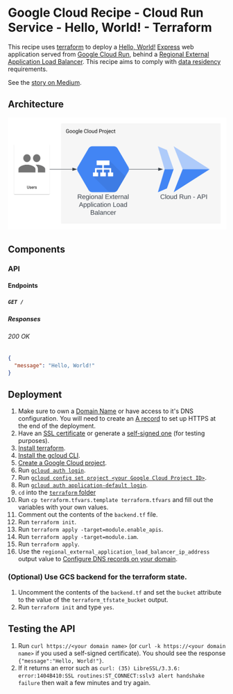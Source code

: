 # Google Cloud Recipe - Cloud Run Service - Hello, World! - Terraform

This recipe uses [terraform](https://www.terraform.io/) to deploy a [Hello, World!](https://en.wikipedia.org/wiki/%22Hello,_World!%22_program) [Express](https://expressjs.com/) web application served from [Google Cloud Run](https://cloud.google.com/run/docs/overview/what-is-cloud-run#services), behind a [Regional External Application Load Balancer](https://cloud.google.com/load-balancing/docs/https). This recipe aims to comply with [data residency](https://en.wikipedia.org/wiki/Data_localization) requirements.

See the [story on Medium](https://medium.com/@marcus_monteiro/google-cloud-recipe-cloud-run-service-hello-world-d3b095fcc326).

## Architecture

![architecture diagram](./architecture-diagram.svg)

## Components

### API

#### Endpoints

##### `GET /`

##### Responses

###### 200 OK

```json
{
  "message": "Hello, World!"
}
```

## Deployment

1. Make sure to own a [Domain Name](https://en.wikipedia.org/wiki/Domain_name) or have access to it's DNS configuration. You will need to create an [A record](https://support.google.com/a/answer/2576578?hl=en#zippy=%2Cconfigure-a-records-now) to set up HTTPS at the end of the deployment.
1. Have an [SSL certificate](https://www.cloudflare.com/en-ca/learning/ssl/what-is-an-ssl-certificate/) or generate a [self-signed one](https://www.ibm.com/docs/en/api-connect/2018.x?topic=overview-generating-self-signed-certificate-using-openssl) (for testing purposes).
1. [Install terraform](https://developer.hashicorp.com/terraform/downloads).
1. [Install the gcloud CLI](https://cloud.google.com/sdk/docs/install).
1. [Create a Google Cloud project](https://cloud.google.com/resource-manager/docs/creating-managing-projects#creating_a_project).
1. Run [`gcloud auth login`](https://cloud.google.com/sdk/gcloud/reference/auth/login).
1. Run [`gcloud config set project <your Google Cloud Project ID>`](https://cloud.google.com/sdk/gcloud/reference/config/set).
1. Run [`gcloud auth application-default login`](https://cloud.google.com/sdk/gcloud/reference/auth/application-default/login).
1. `cd` into the [`terraform` folder](./infra/deployment/terraform/)
1. Run `cp terraform.tfvars.template terraform.tfvars` and fill out the variables with your own values.
1. Comment out the contents of the `backend.tf` file.
1. Run `terraform init`.
1. Run `terraform apply -target=module.enable_apis`.
1. Run `terraform apply -target=module.iam`.
1. Run `terraform apply`.
1. Use the `regional_external_application_load_balancer_ip_address` output value to [Configure DNS records on your domain](https://cloud.google.com/run/docs/multiple-regions#dns-config).

### (Optional) Use GCS backend for the terraform state.

1. Uncomment the contents of the `backend.tf` and set the `bucket` attribute to the value of the `terraform_tfstate_bucket` output.
1. Run `terraform init` and type `yes`.

## Testing the API

1. Run `curl https://<your domain name>` (or `curl -k https://<your domain name>` if you used a self-signed certificate). You should see the response `{"message":"Hello, World!"}`.
1. If it returns an error such as `curl: (35) LibreSSL/3.3.6: error:1404B410:SSL routines:ST_CONNECT:sslv3 alert handshake failure` then wait a few minutes and try again.
